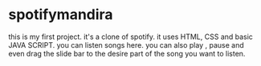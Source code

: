 # spotifymandira
this is my first project. it's a clone of spotify. it uses HTML, CSS and basic JAVA SCRIPT.
you can listen songs here. you can also play , pause and even drag the slide bar to the desire part of the song you want to listen.
